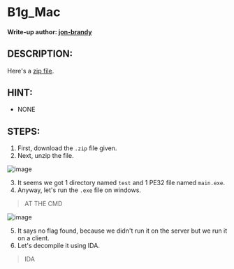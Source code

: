 # B1g_Mac
#### Write-up author: [jon-brandy](https://github.com/jon-brandy)
## DESCRIPTION:
Here's a [zip file](https://jupiter.challenges.picoctf.org/static/2b1cf2a4a463b1a3e031d2fcef3fa54d/b1g_mac.zip).
## HINT:
- NONE
## STEPS:
1. First, download the `.zip` file given.
2. Next, unzip the file.

![image](https://user-images.githubusercontent.com/70703371/192094181-34ef85eb-ec23-44b5-9c85-4a5bab2055f8.png)


3. It seems we got 1 directory named `test` and 1 PE32 file named `main.exe`.
4. Anyway, let's run the `.exe` file on windows.

> AT THE CMD

![image](https://user-images.githubusercontent.com/70703371/192096744-de453ca7-b6ce-4445-b909-e362dbac36da.png)

5. It says no flag found, because we didn't run it on the server but we run it on a client.
6. Let's decompile it using IDA.

> IDA


